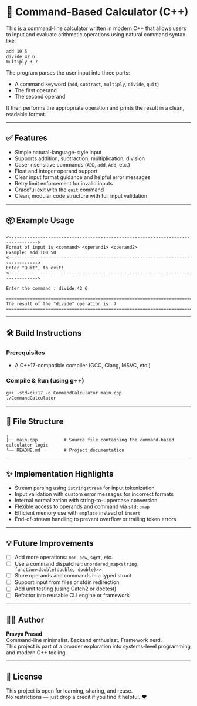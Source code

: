 # 🧮 Command-Based Calculator (C++)

This is a command-line calculator written in modern C++ that allows users to input and evaluate arithmetic operations using natural command syntax like:

```
add 10 5
divide 42 6
multiply 3 7
```

The program parses the user input into three parts:
- A command keyword (`add`, `subtract`, `multiply`, `divide`, `quit`)
- The first operand
- The second operand

It then performs the appropriate operation and prints the result in a clean, readable format.

---

## ✅ Features

- Simple natural-language-style input
- Supports addition, subtraction, multiplication, division
- Case-insensitive commands (`ADD`, `add`, `Add`, etc.)
- Float and integer operand support
- Clear input format guidance and helpful error messages
- Retry limit enforcement for invalid inputs
- Graceful exit with the `quit` command
- Clean, modular code structure with full input validation

---

## 📦 Example Usage

```
<--------------------------------------------------------------------------------->
Format of input is <command> <operand1> <operand2>
Example: add 100 50
<--------------------------------------------------------------------------------->
Enter "Quit", to exit!
<--------------------------------------------------------------------------------->

Enter the command : divide 42 6

===================================================================================
The result of the "divide" operation is: 7
===================================================================================
```

---

## 🛠️ Build Instructions

### Prerequisites

- A C++17-compatible compiler (GCC, Clang, MSVC, etc.)

### Compile & Run (using g++)

```
g++ -std=c++17 -o CommandCalculator main.cpp
./CommandCalculator
```

---

## 📂 File Structure

```
.
├── main.cpp          # Source file containing the command-based calculator logic
└── README.md         # Project documentation
```

---

## ✨ Implementation Highlights

- Stream parsing using `istringstream` for input tokenization
- Input validation with custom error messages for incorrect formats
- Internal normalization with string-to-uppercase conversion
- Flexible access to operands and command via `std::map`
- Efficient memory use with `emplace` instead of `insert`
- End-of-stream handling to prevent overflow or trailing token errors

---

## 💡 Future Improvements

- [ ] Add more operations: `mod`, `pow`, `sqrt`, etc.
- [ ] Use a command dispatcher: `unordered_map<string, function<double(double, double)>>`
- [ ] Store operands and commands in a typed struct
- [ ] Support input from files or stdin redirection
- [ ] Add unit testing (using Catch2 or doctest)
- [ ] Refactor into reusable CLI engine or framework

---

## 👩‍💻 Author

**Pravya Prasad**  
Command-line minimalist. Backend enthusiast. Framework nerd.  
This project is part of a broader exploration into systems-level programming and modern C++ tooling.

---

## 📝 License

This project is open for learning, sharing, and reuse.  
No restrictions — just drop a credit if you find it helpful. ❤️